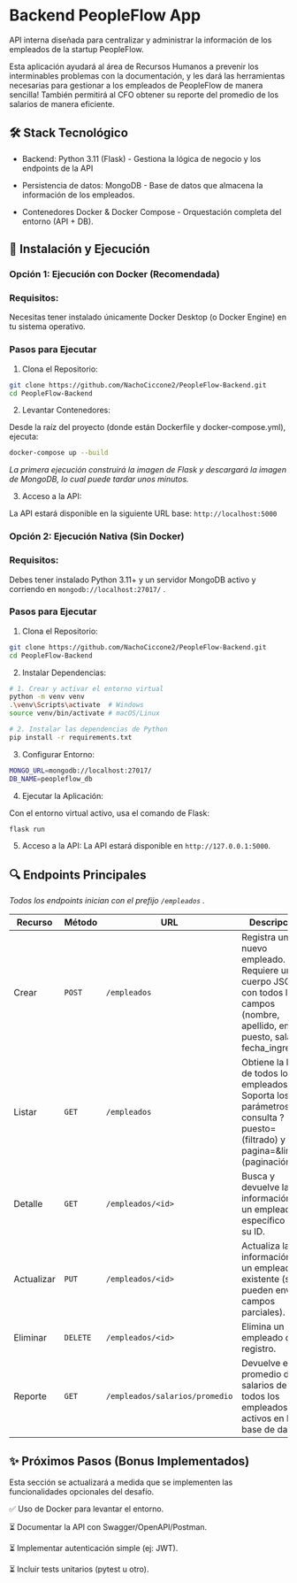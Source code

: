 # Backend PeopleFlow App
API interna diseñada para centralizar y administrar la información de los empleados de la startup PeopleFlow.

Esta aplicación ayudará al área de Recursos Humanos a prevenir los interminables problemas con la documentación, y les dará las herramientas necesarias para gestionar a los empleados de PeopleFlow de manera sencilla! También permitirá al CFO obtener su reporte del promedio de los salarios de manera eficiente.

## 🛠️ Stack Tecnológico
* Backend:
    Python 3.11 (Flask) - Gestiona la lógica de negocio y los endpoints de la API

* Persistencia de datos:
    MongoDB - Base de datos que almacena la información de los empleados.
  
* Contenedores
    Docker & Docker Compose - Orquestación completa del entorno (API + DB).

## 🚀 Instalación y Ejecución

### Opción 1: Ejecución con Docker (Recomendada)

### Requisitos:
Necesitas tener instalado únicamente Docker Desktop (o Docker Engine) en tu sistema operativo.

### Pasos para Ejecutar
1. Clona el Repositorio:

```bash
git clone https://github.com/NachoCiccone2/PeopleFlow-Backend.git
cd PeopleFlow-Backend
```

2. Levantar Contenedores:

Desde la raíz del proyecto (donde están Dockerfile y docker-compose.yml), ejecuta:
```bash
docker-compose up --build
```

_La primera ejecución construirá la imagen de Flask y descargará la imagen de MongoDB, lo cual puede tardar unos minutos._

3. Acceso a la API:

La API estará disponible en la siguiente URL base: `http://localhost:5000`

### Opción 2: Ejecución Nativa (Sin Docker)

### Requisitos: 

Debes tener instalado Python 3.11+ y un servidor MongoDB activo y corriendo en `mongodb://localhost:27017/` .

### Pasos para Ejecutar
1. Clona el Repositorio:

```bash
git clone https://github.com/NachoCiccone2/PeopleFlow-Backend.git
cd PeopleFlow-Backend
```

2. Instalar Dependencias:

```bash
# 1. Crear y activar el entorno virtual
python -m venv venv
.\venv\Scripts\activate  # Windows
source venv/bin/activate # macOS/Linux

# 2. Instalar las dependencias de Python
pip install -r requirements.txt
```

3. Configurar Entorno:

```bash
MONGO_URL=mongodb://localhost:27017/
DB_NAME=peopleflow_db
```

4. Ejecutar la Aplicación:
   
Con el entorno virtual activo, usa el comando de Flask:

```bash
flask run
```

5. Acceso a la API: La API estará disponible en `http://127.0.0.1:5000`.

## 🔍 Endpoints Principales
_Todos los endpoints inician con el prefijo `/empleados` ._

| Recurso       | Método        | URL           | Descripcion   |
| ------------- | ------------- | ------------- | ------------- |
| Crear         | `POST`        | `/empleados`  | Registra un nuevo empleado. Requiere un cuerpo JSON con todos los campos (nombre, apellido, email, puesto, salario, fecha_ingreso). |
| Listar        | `GET`         | `/empleados`  | Obtiene la lista de todos los empleados. Soporta los parámetros de consulta ?puesto=<valor> (filtrado) y ?pagina=<num>&limite=<num> (paginación).  |
| Detalle       | `GET`         | `/empleados/<id>`  | Busca y devuelve la información de un empleado específico por su ID.  |
| Actualizar    | `PUT`         | `/empleados/<id>`  | Actualiza la información de un empleado existente (se pueden enviar campos parciales).  |
| Eliminar      | `DELETE`      | `/empleados/<id>`  | Elimina un empleado del registro.  |
| Reporte       | `GET`         | `/empleados/salarios/promedio`  | Devuelve el promedio de salarios de todos los empleados activos en la base de datos.  |

## ✨ Próximos Pasos (Bonus Implementados)
Esta sección se actualizará a medida que se implementen las funcionalidades opcionales del desafío.

✅ Uso de Docker para levantar el entorno.

⏳ Documentar la API con Swagger/OpenAPI/Postman.

⏳ Implementar autenticación simple (ej: JWT).

⏳ Incluir tests unitarios (pytest u otro).
